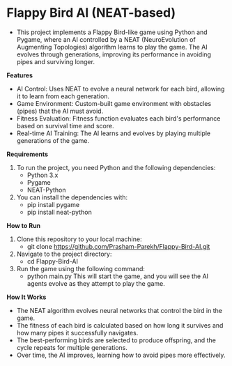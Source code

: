 # Flappy Bird AI (NEAT-based)
- This project implements a Flappy Bird-like game using Python and Pygame, where an AI controlled by a NEAT (NeuroEvolution of Augmenting Topologies) algorithm learns to play the game. The AI evolves through generations, improving its performance in avoiding pipes and surviving longer.

**Features**
- AI Control: Uses NEAT to evolve a neural network for each bird, allowing it to learn from each generation.
- Game Environment: Custom-built game environment with obstacles (pipes) that the AI must avoid.
- Fitness Evaluation: Fitness function evaluates each bird's performance based on survival time and score.
- Real-time AI Training: The AI learns and evolves by playing multiple generations of the game.

**Requirements**
1. To run the project, you need Python and the following dependencies:
    - Python 3.x
    - Pygame
    - NEAT-Python
2. You can install the dependencies with:
    - pip install pygame
    - pip install neat-python

**How to Run**
1. Clone this repository to your local machine:
    - git clone https://github.com/Prasham-Parekh/Flappy-Bird-AI.git
2. Navigate to the project directory:
    - cd Flappy-Bird-AI
3. Run the game using the following command:
    - python main.py
This will start the game, and you will see the AI agents evolve as they attempt to play the game.

**How It Works**
- The NEAT algorithm evolves neural networks that control the bird in the game.
- The fitness of each bird is calculated based on how long it survives and how many pipes it successfully navigates.
- The best-performing birds are selected to produce offspring, and the cycle repeats for multiple generations.
- Over time, the AI improves, learning how to avoid pipes more effectively.